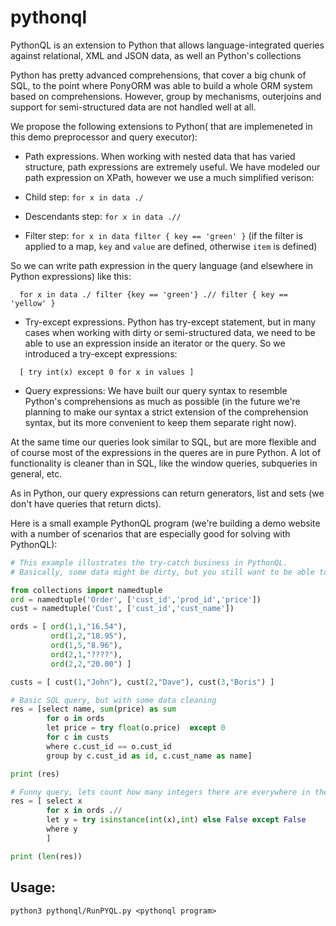 # pythonql
PythonQL is an extension to Python that allows language-integrated queries against relational, XML and JSON data, as well an Python's collections


Python has pretty advanced comprehensions, that cover a big chunk of SQL, to the point where PonyORM was able to build a whole ORM system based on comprehensions. However, group by mechanisms, outerjoins and support for semi-structured data are not handled well at all.


We propose the following extensions to Python( that are implemeneted in this demo preprocessor and query executor):

 - Path expressions. When working with nested data that has varied structure, path expressions are extremely useful. We have modeled our path expression on XPath, however we use a much simplified verison:

  - Child step:  ```for x in data ./``` 
  - Descendants step: ```for x in data .//```
  - Filter step: ```for x in data filter { key == 'green' }``` (if the filter is applied to a map, ``key`` and ``value`` are defined, otherwise ``item`` is defined)

So we can write path expression in the query language (and elsewhere in Python expressions) like this:
```
  for x in data ./ filter {key == 'green'} .// filter { key == 'yellow' }
```

 - Try-except expressions. Python has try-except statement, but in many cases when working with dirty or semi-structured data, we need to be able to use an expression inside an iterator or the query. So we introduced a try-except expressions:
 
```
  [ try int(x) except 0 for x in values ]
```

 - Query expressions:
We have built our query syntax to resemble Python's comprehensions as much as possible (in the future we're planning to make our syntax a strict extension of the comprehension syntax, but its more convenient to keep them separate right now).

 At the same time our queries look similar to SQL, but are more flexible and of course most of the expressions in the queres are
in pure Python. A lot of functionality is cleaner than in SQL, like the window queries, subqueries in general, etc.


As in Python, our query expressions can return generators, list and sets (we don't have queries that return dicts).


Here is a small example PythonQL program (we're building a demo website with a number of scenarios that are especially good for solving with PythonQL):

```Python
# This example illustrates the try-catch business in PythonQL.
# Basically, some data might be dirty, but you still want to be able to write a simple query

from collections import namedtuple
ord = namedtuple('Order', ['cust_id','prod_id','price'])
cust = namedtuple('Cust', ['cust_id','cust_name'])

ords = [ ord(1,1,"16.54"),
         ord(1,2,"18.95"),
         ord(1,5,"8.96"),
         ord(2,1,"????"),
         ord(2,2,"20.00") ]

custs = [ cust(1,"John"), cust(2,"Dave"), cust(3,"Boris") ]

# Basic SQL query, but with some data cleaning
res = [select name, sum(price) as sum
        for o in ords
        let price = try float(o.price)  except 0
        for c in custs
        where c.cust_id == o.cust_id
        group by c.cust_id as id, c.cust_name as name]

print (res)

# Funny query, lets count how many integers there are everywhere in the data
res = [ select x
        for x in ords .//
        let y = try isinstance(int(x),int) else False except False
        where y
        ]

print (len(res))
```

## Usage:

`python3 pythonql/RunPYQL.py <pythonql program>`
